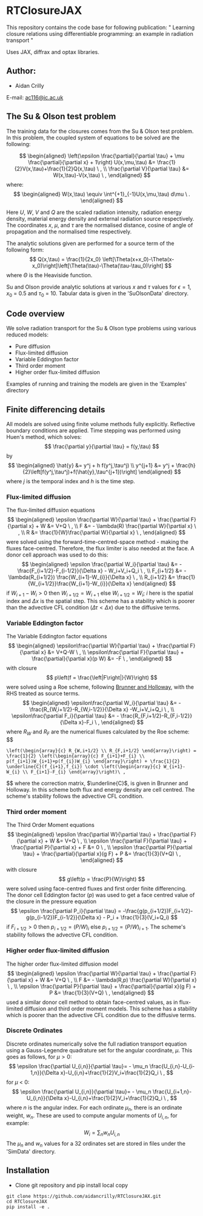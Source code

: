 # RTClosureJAX

This repository contains the code base for following publication: 
" Learning closure relations using differentiable programming: an example in radiation transport "

Uses JAX, diffrax and optax libraries.

## Author:
- Aidan Crilly

E-mail: ac116@ic.ac.uk

## The Su & Olson test problem

The training data for the closures comes from the Su & Olson test problem. In this problem, the coupled system of equations to be solved are the following:

$$
\begin{aligned}
\left(\epsilon \frac{\partial}{\partial \tau} + \mu \frac{\partial}{\partial x} + 1\right) U(x,\mu,\tau) &= \frac{1}{2}V(x,\tau)+\frac{1}{2}Q(x,\tau) \ , \\
\frac{\partial V}{\partial \tau} &= W(x,\tau)-V(x,\tau) \ ,
\end{aligned}
$$
where:
$$
\begin{aligned}
W(x,\tau) \equiv \int^{+1}_{-1}U(x,\mu,\tau) d\mu \ .
\end{aligned}
$$

Here $U$, $W$, $V$ and $Q$ are the scaled radiation intensity, radiation energy density, material energy density and external radiation source respectively. The coordinates $x$, $\mu$, and $\tau$ are the normalised distance, cosine of angle of propagation and the normalised time respectively.

The analytic solutions given are performed for a source term of the following form:
$$
Q(x,\tau) = \frac{1}{2x_0} \left[\Theta(x+x_0)-\Theta(x-x_0)\right]\left[\Theta(\tau)-\Theta(\tau-\tau_0)\right]
$$
where $\Theta$ is the Heaviside function.

Su and Olson provide analytic solutions at various $x$ and $\tau$ values for $\epsilon = 1$, $x_0$ = 0.5 and $\tau_0$ = 10. Tabular data is given in the 'SuOlsonData' directory.

## Code overview

We solve radiation transport for the Su & Olson type problems using various reduced models:
- Pure diffusion
- Flux-limited diffusion
- Variable Eddington factor
- Third order moment
- Higher order flux-limited diffusion

Examples of running and training the models are given in the 'Examples' directory

## Finite differencing details

All models are solved using finite volume methods fully explicitly. Reflective boundary conditions are applied. Time stepping was performed using Huen's method, which solves:
$$
    \frac{\partial y}{\partial \tau} = f(y,\tau)
$$
by
$$
    \begin{aligned}
    \hat{y} &= y^j + h f(y^j,\tau^j) \\
    y^{j+1} &= y^j + \frac{h}{2}\left[f(y^j,\tau^j)+f(\hat{y},\tau^{j+1})\right]
    \end{aligned}
$$
where $j$ is the temporal index and $h$ is the time step.

### Flux-limited diffusion
The flux-limited diffusion equations
$$
	\begin{aligned}
	\epsilon \frac{\partial W}{\partial \tau} + \frac{\partial F}{\partial x} + W  &= V+Q \ , \\
	F &= - \lambda(R) \frac{\partial W}{\partial x} \ , \\
    R &= \frac{1}{W}\frac{\partial W}{\partial x} \ ,
	\end{aligned}
$$
were solved using the forward-time-centred-space method - making the fluxes face-centred. Therefore, the flux limiter is also needed at the face. A donor cell approach was used to do this:
$$
	\begin{aligned}
	\epsilon \frac{\partial W_i}{\partial \tau}  &= -\frac{F_{i+1/2}-F_{i-1/2}}{\Delta x} - W_i+V_i+Q_i \ , \\
	F_{i+1/2} &= - \lambda(R_{i+1/2}) \frac{W_{i+1}-W_{i}}{\Delta x} \ , \\
    R_{i+1/2} &= \frac{1}{W_{i+1/2}}\frac{W_{i+1}-W_{i}}{\Delta x}
    \end{aligned}
$$
if $W_{i+1}-W_{i} > 0$ then $W_{i+1/2} = W_{i+1}$ else $W_{i+1/2} = W_i$; $i$ here is the spatial index and $\Delta x$ is the spatial step. This scheme has a stability which is poorer than the advective CFL condition ($\Delta \tau < \Delta x$) due to the diffusive terms.

### Variable Eddington factor
The Variable Eddington factor equations 
$$
	\begin{aligned}
	\epsilon\frac{\partial W}{\partial \tau} + \frac{\partial F}{\partial x}  &= V+Q-W \ , \\
	\epsilon\frac{\partial F}{\partial \tau} + \frac{\partial}{\partial x}(p W)  &= -F \ , 
	\end{aligned}
$$
with closure
$$
p\left(f = \frac{\left|F\right|}{W}\right) 
$$
were solved using a Roe scheme, following [Brunner and Holloway](https://www.sciencedirect.com/science/article/pii/S0022407300000996), with the RHS treated as source terms.
$$
	\begin{aligned}
	\epsilon\frac{\partial W_i}{\partial \tau} &= - \frac{R_{W,i+1/2}-R_{W,i-1/2}}{\Delta x} -W_i+V_i+Q_i \ , \\
	\epsilon\frac{\partial F_i}{\partial \tau} &= - \frac{R_{F,i+1/2}-R_{F,i-1/2}}{\Delta x}-F_i \ , 
	\end{aligned}
$$
where $R_W$ and $R_F$ are the numerical fluxes calculated by the Roe scheme:
$$

	\left(\begin{array}{c} R_{W,i+1/2} \\ R_{F,i+1/2} \end{array}\right) = \frac{1}{2} \left(\begin{array}{c} F_{i+1}+F_{i} \\ p(f_{i+1})W_{i+1}+p(f_{i})W_{i} \end{array}\right) + \frac{1}{2} \underline{C}(f_{i+1},f_{i}) \cdot \left(\begin{array}{c} W_{i+1}-W_{i} \\ F_{i+1}-F_{i} \end{array}\right)\ , 
$$
where the correction matrix, $\underline{C}$, is given in Brunner and Holloway. In this scheme both flux and energy density are cell centred. The scheme's stability follows the advective CFL condition.

### Third order moment
The Third Order Moment equations
$$
	\begin{aligned}
	\epsilon \frac{\partial W}{\partial \tau} + \frac{\partial F}{\partial x} + W  &= V+Q \ , \\
	\epsilon \frac{\partial F}{\partial \tau} + \frac{\partial P}{\partial x} + F  &= 0 \ , \\
	\epsilon \frac{\partial P}{\partial \tau} + \frac{\partial}{\partial x}(g F) + P  &= \frac{1}{3}(V+Q) \ ,
	\end{aligned}
$$
with closure
$$
g\left(p = \frac{P}{W}\right)
$$
were solved using face-centred fluxes and first order finite differencing. The donor cell Eddington factor ($p$) was used to get a face centred value of the closure in the pressure equation
$$
    \epsilon \frac{\partial P_i}{\partial \tau} = -\frac{g(p_{i+1/2})F_{i+1/2}-g(p_{i-1/2})F_{i-1/2}}{\Delta x} - P_i + \frac{1}{3}(V_i+Q_i)
$$
if $F_{i+1/2} > 0$ then $p_{i+1/2} = (P/W)_i$ else $p_{i+1/2} = (P/W)_{i+1}$. The scheme's stability follows the advective CFL condition.

### Higher order flux-limited diffusion
The higher order flux-limited diffusion model
$$
	\begin{aligned}
	\epsilon \frac{\partial W}{\partial \tau} + \frac{\partial F}{\partial x} + W  &= V+Q \ , \\
	F &= - \lambda(R,p) \frac{\partial W}{\partial x} \ , \\
    \epsilon \frac{\partial P}{\partial \tau} + \frac{\partial}{\partial x}(g F) + P  &= \frac{1}{3}(V+Q) \ ,
	\end{aligned}
$$
used a similar donor cell method to obtain face-centred values, as in flux-limited diffusion and third order moment models. This scheme has a stability which is poorer than the advective CFL condition due to the diffusive terms.

### Discrete Ordinates

Discrete ordinates numerically solve the full radiation transport equation using a Gauss-Legendre quadrature set for the angular coordinate, $\mu$. This goes as follows, for $\mu > 0$:
$$
\epsilon \frac{\partial U_{i,n}}{\partial \tau}= - \mu_n \frac{U_{i,n}-U_{i-1,n}}{\Delta x}-U_{i,n}+\frac{1}{2}V_i+\frac{1}{2}Q_i \ , 
$$
for $\mu$ < 0:
$$
\epsilon \frac{\partial U_{i,n}}{\partial \tau}= - \mu_n \frac{U_{i+1,n}-U_{i,n}}{\Delta x}-U_{i,n}+\frac{1}{2}V_i+\frac{1}{2}Q_i \ , 
$$
where $n$ is the angular index. For each ordinate $\mu_n$, there is an ordinate weight, $w_n$. These are used to compute angular moments of $U_{i,n}$, for example:
$$
W_{i} = \sum_n w_n U_{i,n}
$$
The $\mu_n$ and $w_n$ values for a 32 ordinates set are stored in files under the 'SimData' directory.

## Installation

- Clone git repository and pip install local copy

```
git clone https://github.com/aidancrilly/RTClosureJAX.git
cd RTClosureJAX
pip install -e .
```
